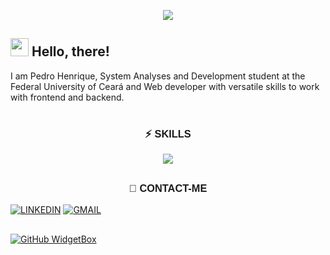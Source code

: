 <p align="center">
<img src="https://readme-typing-svg.herokuapp.com?font=Orbitron&size=40&color=32127AFF&height=67&duration=2500&center=true&lines=%F0%9F%85%B6%F0%9F%86%81%F0%9F%85%B4%F0%9F%85%B4%F0%9F%86%83%F0%9F%85%B8%F0%9F%85%BD%F0%9F%85%B6%F0%9F%86%82">

  
## <img src="https://github.com/TheDudeThatCode/TheDudeThatCode/blob/master/Assets/Hi.gif" width="29px"> Hello, there! 

I am Pedro Henrique, System Analyses and Development student at the Federal University of Ceará and Web developer with versatile skills to work with frontend and backend. 

#
<h3 style="display: flex; justify-content: center; font-family: sans-serif"> ⚡ SKILLS</h3>

<p align="center">
  <a href="https://skillicons.dev">
    <img src="https://skillicons.dev/icons?i=typescript,javascript,vue,react,python,flask,tailwind,postgresql,vscode,github,git" />
  </a>
</p>

##

<h3 style="display: flex; justify-content: center; font-family: sans-serif"> 📱 CONTACT-ME </h3>

[![LINKEDIN](https://img.shields.io/badge/pHenrymelo-%230077B5.svg?style=for-the-badge&logo=linkedin&logoColor=white)](https://www.linkedin.com/in/phenrymelo/)
[![GMAIL](https://img.shields.io/badge/%20-pedrohenriquebmelo25@gmail.com-black?color=14171A&labelColor=ef5350&logo=gmail&logoColor=ffffff&style=for-the-badge)](mailto:pedrohenriquebmelo25@gmail.com)

##


[![GitHub WidgetBox](https://github-widgetbox.vercel.app/api/profile?username=pHenrymelo&data=repositories,stars,commits&theme=darkmode)](https://github.com/pHenrymelo)


